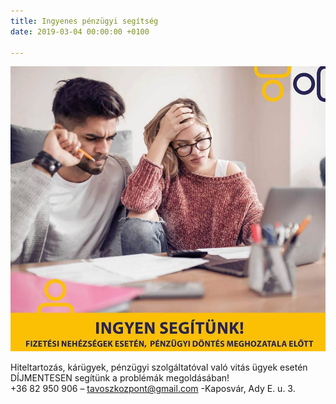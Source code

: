 ```yaml
---
title: Ingyenes pénzügyi segítség
date: 2019-03-04 00:00:00 +0100

---
```

![](/uploads/5.jpg)

Hiteltartozás, kárügyek, pénzügyi szolgáltatóval való vitás ügyek esetén DÍJMENTESEN segítünk a problémák megoldásában!  
\+36 82 950 906 – tavoszkozpont@gmail.com -Kaposvár, Ady E. u. 3.